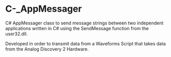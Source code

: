 # C-_AppMessager
C# AppMessager class to send message strings between two independent applications written in C# using the SendMessage function from the user32.dll.

Developed in order to transmit data from a Waveforms Script that takes data from the Analog Discovery 2 Hardware.
